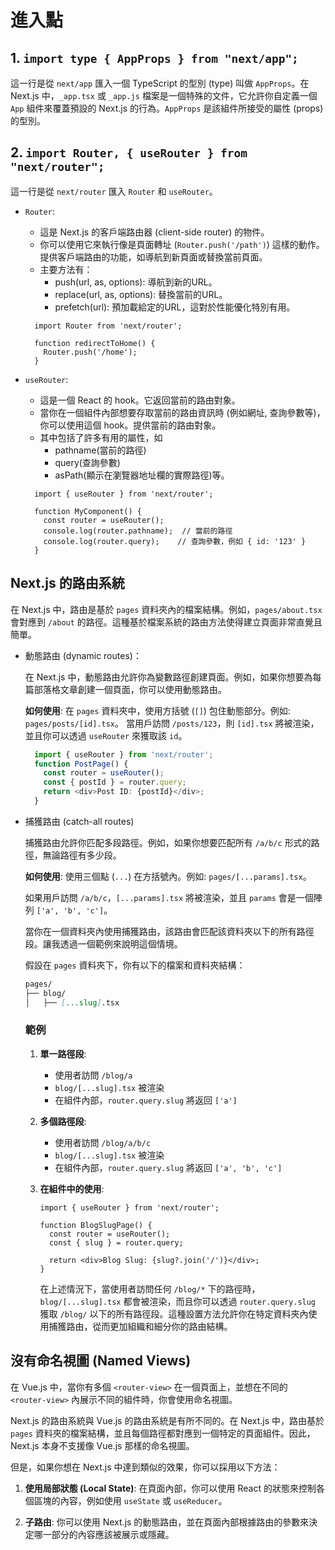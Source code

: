 # 進入點

## 1. `import type { AppProps } from "next/app";`

這一行是從 `next/app` 匯入一個 TypeScript 的型別 (type) 叫做 `AppProps`。在 Next.js 中，`_app.tsx` 或 `_app.js` 檔案是一個特殊的文件，它允許你自定義一個 `App` 組件來覆蓋預設的 Next.js 的行為。`AppProps` 是該組件所接受的屬性 (props) 的型別。

## 2. `import Router, { useRouter } from "next/router";`

這一行是從 `next/router` 匯入 `Router` 和 `useRouter`。

- `Router`:
  - 這是 Next.js 的客戶端路由器 (client-side router) 的物件。
  - 你可以使用它來執行像是頁面轉址 (`Router.push('/path')`) 這樣的動作。提供客戶端路由的功能，如導航到新頁面或替換當前頁面。
  - 主要方法有：
    - push(url, as, options): 導航到新的URL。
    - replace(url, as, options): 替換當前的URL。
    - prefetch(url): 預加載給定的URL，這對於性能優化特別有用。

   ```tsx
     import Router from 'next/router';

     function redirectToHome() {
       Router.push('/home');
     }
     ```

- `useRouter`:
  - 這是一個 React 的 hook。它返回當前的路由對象。
  - 當你在一個組件內部想要存取當前的路由資訊時 (例如網址, 查詢參數等)，你可以使用這個 hook。提供當前的路由對象。
  - 其中包括了許多有用的屬性，如
    - pathname(當前的路徑)
    - query(查詢參數)
    - asPath(顯示在瀏覽器地址欄的實際路徑)等。

   ```tsx
     import { useRouter } from 'next/router';

     function MyComponent() {
       const router = useRouter();
       console.log(router.pathname);  // 當前的路徑
       console.log(router.query);    // 查詢參數，例如 { id: '123' } 
     }
     ```

## Next.js 的路由系統

在 Next.js 中，路由是基於 `pages` 資料夾內的檔案結構。例如，`pages/about.tsx` 會對應到 `/about` 的路徑。這種基於檔案系統的路由方法使得建立頁面非常直覺且簡單。

- 動態路由 (dynamic routes)：
  
  在 Next.js 中，動態路由允許你為變數路徑創建頁面。例如，如果你想要為每篇部落格文章創建一個頁面，你可以使用動態路由。

  **如何使用**: 在 `pages` 資料夾中，使用方括號 (`[]`) 包住動態部分。例如: `pages/posts/[id].tsx`。
  當用戶訪問 `/posts/123`，則 `[id].tsx` 將被渲染，並且你可以透過 `useRouter` 來獲取該 `id`。

  ``` ts
    import { useRouter } from 'next/router';
    function PostPage() {
      const router = useRouter();
      const { postId } = router.query;
      return <div>Post ID: {postId}</div>;
    }
  ```

- 捕獲路由 (catch-all routes)

  捕獲路由允許你匹配多段路徑。例如，如果你想要匹配所有 `/a/b/c` 形式的路徑，無論路徑有多少段。

  **如何使用**: 使用三個點 (`...`) 在方括號內。例如: `pages/[...params].tsx`。

  如果用戶訪問 `/a/b/c`，`[...params].tsx` 將被渲染，並且 `params` 會是一個陣列 `['a', 'b', 'c']`。

  當你在一個資料夾內使用捕獲路由，該路由會匹配該資料夾以下的所有路徑段。讓我透過一個範例來說明這個情境。

  假設在 `pages` 資料夾下，你有以下的檔案和資料夾結構：

  ``` md
  pages/
  ├── blog/
  │   ├── [...slug].tsx
  ```

    ### 範例
  1. **單一路徑段**:
     - 使用者訪問 `/blog/a`
     - `blog/[...slug].tsx` 被渲染
     - 在組件內部，`router.query.slug` 將返回 `['a']`
     
  2. **多個路徑段**:
      - 使用者訪問 `/blog/a/b/c`
      - `blog/[...slug].tsx` 被渲染
      - 在組件內部，`router.query.slug` 將返回 `['a', 'b', 'c']`
  
  3. **在組件中的使用**:

        ```tsx
        import { useRouter } from 'next/router';

        function BlogSlugPage() {
          const router = useRouter();
          const { slug } = router.query;

          return <div>Blog Slug: {slug?.join('/')}</div>;
        }
        ```

      在上述情況下，當使用者訪問任何 `/blog/*` 下的路徑時，`blog/[...slug].tsx` 都會被渲染，而且你可以透過 `router.query.slug` 獲取 `/blog/` 以下的所有路徑段。這種設置方法允許你在特定資料夾內使用捕獲路由，從而更加組織和細分你的路由結構。

## 沒有命名視圖 (Named Views)

在 Vue.js 中，當你有多個 `<router-view>` 在一個頁面上，並想在不同的 `<router-view>` 內展示不同的組件時，你會使用命名視圖。

Next.js 的路由系統與 Vue.js 的路由系統是有所不同的。在 Next.js 中，路由基於 `pages` 資料夾的檔案結構，並且每個路徑都對應到一個特定的頁面組件。因此，Next.js 本身不支援像 Vue.js 那樣的命名視圖。

但是，如果你想在 Next.js 中達到類似的效果，你可以採用以下方法：

1. **使用局部狀態 (Local State)**: 在頁面內部，你可以使用 React 的狀態來控制各個區塊的內容，例如使用 `useState` 或 `useReducer`。

2. **子路由**: 你可以使用 Next.js 的動態路由，並在頁面內部根據路由的參數來決定哪一部分的內容應該被展示或隱藏。

